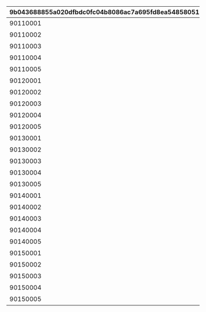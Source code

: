 |9b043688855a020dfbdc0fc04b8086ac7a695fd8ea548580515948c01f733da1|e113324af8eadcf3c47aa8fb7f2a1290dbd620072307aa08f2cb88adfd5f9aba|1673968266bf8c27b93ed82c5a1437948b4f00ad67c9ed183968719bd1f5bbd6|073413813ff67bb4c93f9a3e8a15ff5b01ae659016ff84ec53c3460c5c0ce767|4c89c9f15612b69df5a651ca2b6b0afa60e2105d7eeeadf324548337ad7e8aaf|55d1a8034ae43d8d37e7686b64ddac3814b43a957d41aaa755efa03ef024ada1|0e52565471e68968d67bc9e5741110f64e359365eb5d28ae1daa083d013162da|96e10ffd632d2167e142b1b61e685a7f7896818c2e74cfa0cc0aff5367146b64|
| --- | --- | --- | --- | --- | --- | --- | --- |
|90110001|ガーゴイル（EASY）をクリアしよう|110001|70000|111|0|110001|1|
|90110002|ガーゴイル（NORMAL）をクリアしよう|110001|70000|112|0|110002|1|
|90110003|ガーゴイル（HARD）をクリアしよう|110001|70000|113|0|110003|1|
|90110004|ガーゴイル（VERY HARD）をクリアしよう|110001|70000|114|0|110004|1|
|90110005|ガーゴイル（EXTREME）をクリアしよう|110001|70000|115|0|110005|1|
|90120001|マグスガーゴイル（EASY）をクリアしよう|110001|70000|121|0|120001|1|
|90120002|マグスガーゴイル（NORMAL）をクリアしよう|110001|70000|122|0|120002|1|
|90120003|マグスガーゴイル（HARD）をクリアしよう|110001|70000|123|0|120003|1|
|90120004|マグスガーゴイル（VERY HARD）をクリアしよう|110001|70000|124|0|120004|1|
|90120005|マグスガーゴイル（EXTREME）をクリアしよう|110001|70000|125|0|120005|1|
|90130001|ガードガーゴイル（EASY）をクリアしよう|110001|70000|131|0|130001|1|
|90130002|ガードガーゴイル（NORMAL）をクリアしよう|110001|70000|132|0|130002|1|
|90130003|ガードガーゴイル（HARD）をクリアしよう|110001|70000|133|0|130003|1|
|90130004|ガードガーゴイル（VERY HARD）をクリアしよう|110001|70000|134|0|130004|1|
|90130005|ガードガーゴイル（EXTREME）をクリアしよう|110001|70000|135|0|130005|1|
|90140001|ガーゴイル・バースト（EASY）をクリアしよう|110001|70000|141|0|140001|1|
|90140002|ガーゴイル・バースト（NORMAL）をクリアしよう|110001|70000|142|0|140002|1|
|90140003|ガーゴイル・バースト（HARD）をクリアしよう|110001|70000|143|0|140003|1|
|90140004|ガーゴイル・バースト（VERY HARD）をクリアしよう|110001|70000|144|0|140004|1|
|90140005|ガーゴイル・バースト（EXTREME）をクリアしよう|110001|70000|145|0|140005|1|
|90150001|ガーゴイル・マギ（EASY）をクリアしよう|110001|70000|151|0|150001|1|
|90150002|ガーゴイル・マギ（NORMAL）をクリアしよう|110001|70000|152|0|150002|1|
|90150003|ガーゴイル・マギ（HARD）をクリアしよう|110001|70000|153|0|150003|1|
|90150004|ガーゴイル・マギ（VERY HARD）をクリアしよう|110001|70000|154|0|150004|1|
|90150005|ガーゴイル・マギ（EXTREME）をクリアしよう|110001|70000|155|0|150005|1|